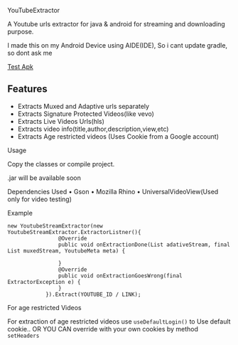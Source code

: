 YouTubeExtractor

A Youtube urls extractor for java & android for streaming and downloading purpose.

I made this on my Android Device using AIDE(IDE), So i cant update gradle, so dont ask me

[Test Apk](https://github.com/naveedhassan913/YouTubeExtractor/blob/master/YoutubeExtractor/app/build/bin/app.apk)

## Features
- Extracts Muxed and Adaptive urls separately
- Extracts Signature Protected Videos(like vevo) 
- Extracts Live Videos Urls(hls)
- Extracts video info(title,author,description,view,etc)
- Extracts Age restricted videos (Uses Cookie from a Google account)

Usage

Copy the classes or compile project.

.jar will be available soon

Dependencies Used • Gson • Mozilla Rhino • UniversalVideoView(Used only for video testing)

Example

```
new YoutubeStreamExtractor(new YoutubeStreamExtractor.ExtractorListner(){ 
				@Override 
				public void onExtractionDone(List adativeStream, final List muxedStream, YoutubeMeta meta) {

				}
				@Override
				public void onExtractionGoesWrong(final ExtractorException e) {         
				}
			}).Extract(YOUTUBE_ID / LINK); 
```




For age restricted Videos

For extraction of age restricted videos use `useDefaultLogin()`  to Use default cookie.. OR YOU CAN override with your own cookies by method `setHeaders` 